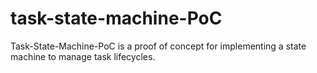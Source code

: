 # task-state-machine-PoC
Task-State-Machine-PoC is a proof of concept for implementing a state machine to manage task lifecycles. 
